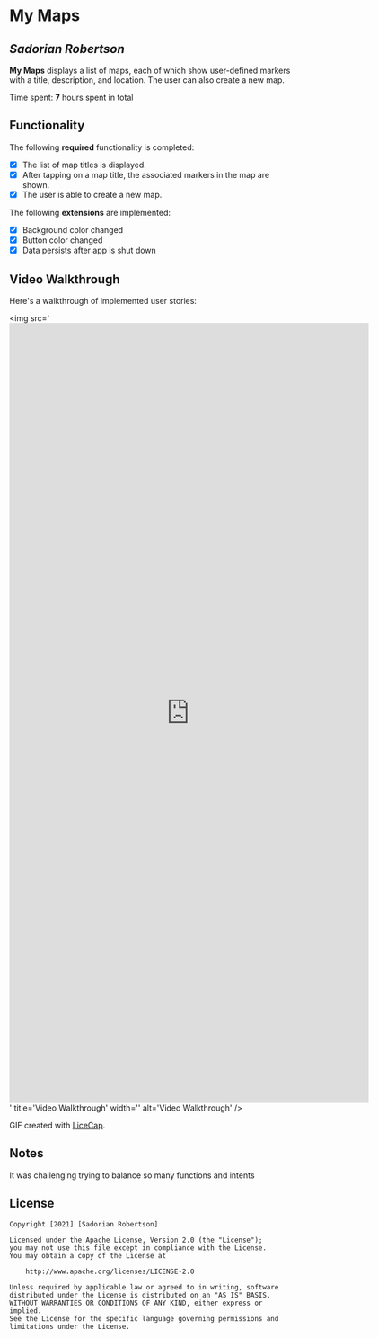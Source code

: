 # My Maps 

## *Sadorian Robertson*

**My Maps** displays a list of maps, each of which show user-defined markers with a title, description, and location. The user can also create a new map. 

Time spent: **7** hours spent in total

## Functionality 

The following **required** functionality is completed:

* [x] The list of map titles is displayed.
* [x] After tapping on a map title, the associated markers in the map are shown.
* [x] The user is able to create a new map.

The following **extensions** are implemented:

* [x] Background color changed
* [x] Button color changed
* [x] Data persists after app is shut down

## Video Walkthrough

Here's a walkthrough of implemented user stories:

<img src='<iframe src='https://gfycat.com/ifr/AlarmedPertinentGoldenmantledgroundsquirrel' frameborder='0' scrolling='no' allowfullscreen width='640' height='1388'></iframe>' title='Video Walkthrough' width='' alt='Video Walkthrough' />

GIF created with [LiceCap](http://www.cockos.com/licecap/).

## Notes

It was challenging trying to balance so many functions and intents

## License

    Copyright [2021] [Sadorian Robertson]

    Licensed under the Apache License, Version 2.0 (the "License");
    you may not use this file except in compliance with the License.
    You may obtain a copy of the License at

        http://www.apache.org/licenses/LICENSE-2.0

    Unless required by applicable law or agreed to in writing, software
    distributed under the License is distributed on an "AS IS" BASIS,
    WITHOUT WARRANTIES OR CONDITIONS OF ANY KIND, either express or implied.
    See the License for the specific language governing permissions and
    limitations under the License.
